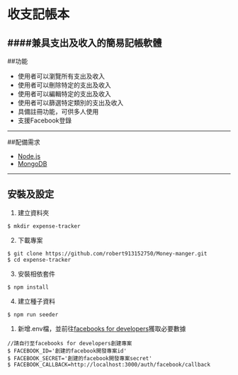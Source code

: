 # 收支記帳本
####兼具支出及收入的簡易記帳軟體
---
##功能
+ 使用者可以瀏覽所有支出及收入
+ 使用者可以刪除特定的支出及收入
+ 使用者可以編輯特定的支出及收入
+ 使用者可以篩選特定類別的支出及收入
+ 具備註冊功能，可供多人使用
+ 支援Facebook登錄
---
##配備需求
+ [Node.js](https://nodejs.org/en/)
+ [MongoDB](https://www.mongodb.com/)
---
## 安裝及設定
1. 建立資料夾
```
$ mkdir expense-tracker
```
2. 下載專案
```
$ git clone https://github.com/robert913152750/Money-manger.git
$ cd expense-tracker
```
3. 安裝相依套件
```
$ npm install
```
4. 建立種子資料
```
$ npm run seeder
```
1. 新增.env檔，並前往[facebooks for developers](https://developers.facebook.com/)獲取必要數據
```
//請自行至facebooks for developers創建專案
$ FACEBOOK_ID='創建的facebook開發專案id'
$ FACEBOOK_SECRET='創建的facebook開發專案secret'
$ FACEBOOK_CALLBACK=http://localhost:3000/auth/facebook/callback
```

